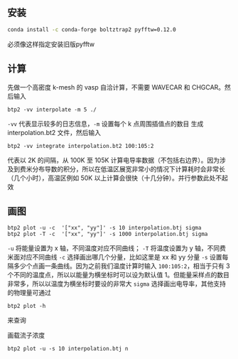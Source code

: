## 安装
```bash
conda install -c conda-forge boltztrap2 pyfftw=0.12.0
```
必须像这样指定安装旧版pyfftw

## 计算
先做一个高密度 k-mesh 的 vasp 自洽计算，不需要 WAVECAR 和 CHGCAR。然后输入
```
btp2 -vv interpolate -m 5 ./
```
`-vv` 代表显示较多的日志信息，`-m` 设置每个 k 点周围插值点的数目
生成 interpolation.bt2 文件，然后输入
```
btp2 -vv integrate interpolation.bt2 100:105:2
```
代表以 2K 的间隔，从 100K 至 105K 计算电导率数据（不包括右边界）。因为涉及到费米分布导数的积分，所以在低温区展宽非常小的情况下计算耗时会非常长（几个小时），高温区例如 50K 以上计算会很快（十几分钟）。并行参数此处不起效

## 画图
```
btp2 plot -u -c  '["xx", "yy"]' -s 10 interpolation.btj sigma
btp2 plot -T -c  '["xx", "yy"]' -s 1000 interpolation.btj sigma
```
 `-u` 将能量设置为 x 轴，不同温度对应不同曲线； `-T` 将温度设置为 y 轴，不同费米面对应不同曲线
 `-c` 选择画出哪几个分量，比如这里是 xx 和 yy 分量
  `-s` 设置每隔多少个点画一条曲线。因为之前我们温度计算时输入 `100:105:2`，相当于只有 3 个不同的温度点，所以以能量为横坐标时可以设为默认值 1。但能量采样点的数目非常多，所以以温度为横坐标时要设的非常大
  `sigma` 选择画出电导率，其他支持的物理量可通过
```
btp2 plot -h
```
  来查询

画载流子浓度
```
btp2 plot -u -s 10 interpolation.btj n
```